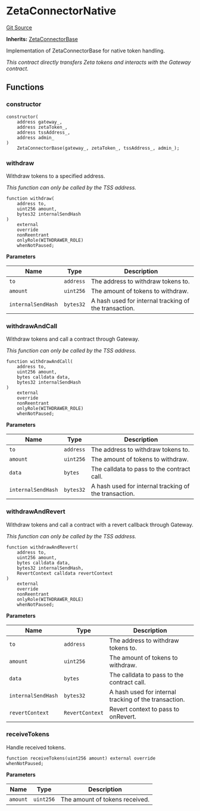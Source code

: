 # ZetaConnectorNative
[Git Source](https://github.com/zeta-chain/protocol-contracts/blob/3a274ce7bad045a879c73669586611d35509cbce/contracts/evm/ZetaConnectorNative.sol)

**Inherits:**
[ZetaConnectorBase](/contracts/evm/ZetaConnectorBase.sol/abstract.ZetaConnectorBase.md)

Implementation of ZetaConnectorBase for native token handling.

*This contract directly transfers Zeta tokens and interacts with the Gateway contract.*


## Functions
### constructor


```solidity
constructor(
    address gateway_,
    address zetaToken_,
    address tssAddress_,
    address admin_
)
    ZetaConnectorBase(gateway_, zetaToken_, tssAddress_, admin_);
```

### withdraw

Withdraw tokens to a specified address.

*This function can only be called by the TSS address.*


```solidity
function withdraw(
    address to,
    uint256 amount,
    bytes32 internalSendHash
)
    external
    override
    nonReentrant
    onlyRole(WITHDRAWER_ROLE)
    whenNotPaused;
```
**Parameters**

|Name|Type|Description|
|----|----|-----------|
|`to`|`address`|The address to withdraw tokens to.|
|`amount`|`uint256`|The amount of tokens to withdraw.|
|`internalSendHash`|`bytes32`|A hash used for internal tracking of the transaction.|


### withdrawAndCall

Withdraw tokens and call a contract through Gateway.

*This function can only be called by the TSS address.*


```solidity
function withdrawAndCall(
    address to,
    uint256 amount,
    bytes calldata data,
    bytes32 internalSendHash
)
    external
    override
    nonReentrant
    onlyRole(WITHDRAWER_ROLE)
    whenNotPaused;
```
**Parameters**

|Name|Type|Description|
|----|----|-----------|
|`to`|`address`|The address to withdraw tokens to.|
|`amount`|`uint256`|The amount of tokens to withdraw.|
|`data`|`bytes`|The calldata to pass to the contract call.|
|`internalSendHash`|`bytes32`|A hash used for internal tracking of the transaction.|


### withdrawAndRevert

Withdraw tokens and call a contract with a revert callback through Gateway.

*This function can only be called by the TSS address.*


```solidity
function withdrawAndRevert(
    address to,
    uint256 amount,
    bytes calldata data,
    bytes32 internalSendHash,
    RevertContext calldata revertContext
)
    external
    override
    nonReentrant
    onlyRole(WITHDRAWER_ROLE)
    whenNotPaused;
```
**Parameters**

|Name|Type|Description|
|----|----|-----------|
|`to`|`address`|The address to withdraw tokens to.|
|`amount`|`uint256`|The amount of tokens to withdraw.|
|`data`|`bytes`|The calldata to pass to the contract call.|
|`internalSendHash`|`bytes32`|A hash used for internal tracking of the transaction.|
|`revertContext`|`RevertContext`|Revert context to pass to onRevert.|


### receiveTokens

Handle received tokens.


```solidity
function receiveTokens(uint256 amount) external override whenNotPaused;
```
**Parameters**

|Name|Type|Description|
|----|----|-----------|
|`amount`|`uint256`|The amount of tokens received.|


